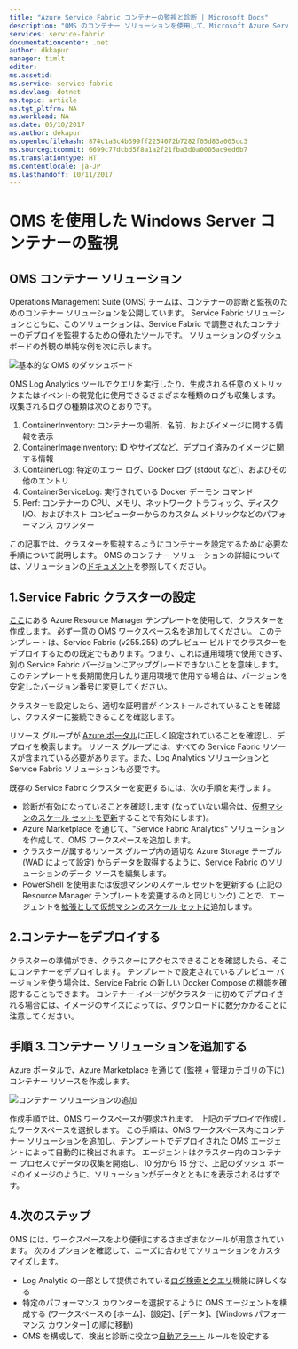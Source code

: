 ```yaml
---
title: "Azure Service Fabric コンテナーの監視と診断 | Microsoft Docs"
description: "OMS のコンテナー ソリューションを使用して、Microsoft Azure Service Fabric で調整されたコンテナーの監視と診断を行う方法について説明します。"
services: service-fabric
documentationcenter: .net
author: dkkapur
manager: timlt
editor: 
ms.assetid: 
ms.service: service-fabric
ms.devlang: dotnet
ms.topic: article
ms.tgt_pltfrm: NA
ms.workload: NA
ms.date: 05/10/2017
ms.author: dekapur
ms.openlocfilehash: 874c1a5c4b399ff2254072b7282f05d83a005cc3
ms.sourcegitcommit: 6699c77dcbd5f8a1a2f21fba3d0a0005ac9ed6b7
ms.translationtype: HT
ms.contentlocale: ja-JP
ms.lasthandoff: 10/11/2017
---
```

# <a name="monitoring-windows-server-containers-with-oms"></a>OMS を使用した Windows Server コンテナーの監視

## <a name="oms-containers-solution"></a>OMS コンテナー ソリューション

Operations Management Suite (OMS) チームは、コンテナーの診断と監視のためのコンテナー ソリューションを公開しています。 Service Fabric ソリューションとともに、このソリューションは、Service Fabric で調整されたコンテナーのデプロイを監視するための優れたツールです。 ソリューションのダッシュボードの外観の単純な例を次に示します。

![基本的な OMS のダッシュボード](./media/service-fabric-diagnostics-containers-windowsserver/oms-containers-dashboard.png)

OMS Log Analytics ツールでクエリを実行したり、生成される任意のメトリックまたはイベントの視覚化に使用できるさまざまな種類のログも収集します。 収集されるログの種類は次のとおりです。

1. ContainerInventory: コンテナーの場所、名前、およびイメージに関する情報を表示
2. ContainerImageInventory: ID やサイズなど、デプロイ済みのイメージに関する情報
3. ContainerLog: 特定のエラー ログ、Docker ログ (stdout など)、およびその他のエントリ
4. ContainerServiceLog: 実行されている Docker デーモン コマンド
5. Perf: コンテナーの CPU、メモリ、ネットワーク トラフィック、ディスク I/O、およびホスト コンピューターからのカスタム メトリックなどのパフォーマンス カウンター

この記事では、クラスターを監視するようにコンテナーを設定するために必要な手順について説明します。 OMS のコンテナー ソリューションの詳細については、ソリューションの[ドキュメント](../log-analytics/log-analytics-containers.md)を参照してください。

## <a name="1-set-up-a-service-fabric-cluster"></a>1.Service Fabric クラスターの設定

[ここ](https://github.com/dkkapur/Service-Fabric/tree/master/ARM%20Templates/SF%20OMS%20Sample)にある Azure Resource Manager テンプレートを使用して、クラスターを作成します。 必ず一意の OMS ワークスペース名を追加してください。 このテンプレートは、Service Fabric (v255.255) のプレビュー ビルドでクラスターをデプロイするための既定でもあります。つまり、これは運用環境で使用できず、別の Service Fabric バージョンにアップグレードできないことを意味します。 このテンプレートを長期間使用したり運用環境で使用する場合は、バージョンを安定したバージョン番号に変更してください。

クラスターを設定したら、適切な証明書がインストールされていることを確認し、クラスターに接続できることを確認します。

リソース グループが [Azure ポータル](https://portal.azure.com/)に正しく設定されていることを確認し、デプロイを検索します。 リソース グループには、すべての Service Fabric リソースが含まれている必要があります。また、Log Analytics ソリューションと Service Fabric ソリューションも必要です。

既存の Service Fabric クラスターを変更するには、次の手順を実行します。
* 診断が有効になっていることを確認します (なっていない場合は、[仮想マシンのスケール セットを更新](/rest/api/virtualmachinescalesets/create-or-update-a-set)することで有効にします)。
* Azure Marketplace を通じて、"Service Fabric Analytics" ソリューションを作成して、OMS ワークスペースを追加します。
* クラスターが属するリソース グループ内の適切な Azure Storage テーブル (WAD によって設定) からデータを取得するように、Service Fabric のソリューションのデータ ソースを編集します。
* PowerShell を使用または仮想マシンのスケール セットを更新する (上記の Resource Manager テンプレートを変更するのと同じリンク) ことで、エージェントを[拡張として仮想マシンのスケール セットに](/powershell/module/azurerm.compute/add-azurermvmssextension)追加します。

## <a name="2-deploy-a-container"></a>2.コンテナーをデプロイする

クラスターの準備ができ、クラスターにアクセスできることを確認したら、そこにコンテナーをデプロイします。 テンプレートで設定されているプレビュー バージョンを使う場合は、Service Fabric の新しい Docker Compose の機能を確認することもできます。 コンテナー イメージがクラスターに初めてデプロイされる場合には、イメージのサイズによっては、ダウンロードに数分かかることに注意してください。

## <a name="3-add-the-containers-solution"></a>手順 3.コンテナー ソリューションを追加する

Azure ポータルで、Azure Marketplace を通じて (監視 + 管理カテゴリの下に) コンテナー リソースを作成します。 

![コンテナー ソリューションの追加](./media/service-fabric-diagnostics-containers-windowsserver/containers-solution.png)

作成手順では、OMS ワークスペースが要求されます。 上記のデプロイで作成したワークスペースを選択します。 この手順は、OMS ワークスペース内にコンテナー ソリューションを追加し、テンプレートでデプロイされた OMS エージェントによって自動的に検出されます。 エージェントはクラスター内のコンテナー プロセスでデータの収集を開始し、10 分から 15 分で、上記のダッシュ ボードのイメージのように、ソリューションがデータとともにを表示されるはずです。

## <a name="4-next-steps"></a>4.次のステップ

OMS には、ワークスペースをより便利にするさまざまなツールが用意されています。 次のオプションを確認して、ニーズに合わせてソリューションをカスタマイズします。
- Log Analytic の一部として提供されている[ログ検索とクエリ](../log-analytics/log-analytics-log-searches.md)機能に詳しくなる
- 特定のパフォーマンス カウンターを選択するように OMS エージェントを構成する (ワークスペースの [ホーム]、[設定]、[データ]、[Windows パフォーマンス カウンター] の順に移動)
- OMS を構成して、検出と診断に役立つ[自動アラート](../log-analytics/log-analytics-alerts.md) ルールを設定する